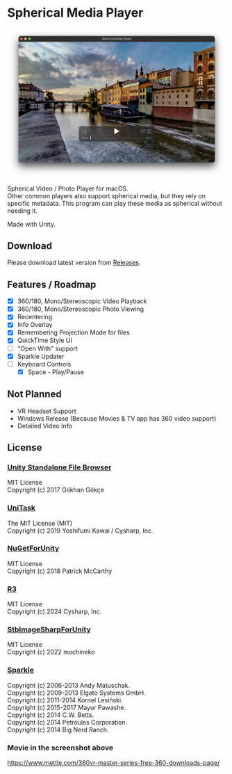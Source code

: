 # Spherical Media Player

![](./Docs/Screenshot.png)

Spherical Video / Photo Player for macOS.  
Other common players also support spherical media, but they rely on specific metadata. This program can play these media as spherical without needing it.

Made with Unity.

## Download

Please download latest version from [Releases](https://github.com/yutokun/Spherical-Media-Player/releases).

## Features / Roadmap

- [x] 360/180, Mono/Stereoscopic Video Playback
- [x] 360/180, Mono/Stereoscopic Photo Viewing
- [x] Recentering
- [x] Info Overlay
- [x] Remembering Projection Mode for files
- [x] QuickTime Style UI
- [ ] "Open With" support
- [x] Sparkle Updater
- [ ] Keyboard Controls
    - [x] Space - Play/Pause

## Not Planned

- VR Headset Support
- Windows Release (Because Movies & TV app has 360 video support)
- Detailed Video Info

## License

### [Unity Standalone File Browser](https://github.com/gkngkc/UnityStandaloneFileBrowser)

MIT License  
Copyright (c) 2017 Gökhan Gökçe

### [UniTask](https://github.com/Cysharp/UniTask)

The MIT License (MIT)  
Copyright (c) 2019 Yoshifumi Kawai / Cysharp, Inc.

### [NuGetForUnity](https://github.com/GlitchEnzo/NuGetForUnity)

MIT License  
Copyright (c) 2018 Patrick McCarthy

### [R3](https://github.com/Cysharp/R3)

MIT License  
Copyright (c) 2024 Cysharp, Inc.

### [StbImageSharpForUnity](https://github.com/mochi-neko/StbImageSharpForUnity)

MIT License  
Copyright (c) 2022 mochineko

### [Sparkle](https://github.com/sparkle-project/Sparkle)

Copyright (c) 2006-2013 Andy Matuschak.  
Copyright (c) 2009-2013 Elgato Systems GmbH.  
Copyright (c) 2011-2014 Kornel Lesiński.  
Copyright (c) 2015-2017 Mayur Pawashe.  
Copyright (c) 2014 C.W. Betts.  
Copyright (c) 2014 Petroules Corporation.  
Copyright (c) 2014 Big Nerd Ranch.

### Movie in the screenshot above

https://www.mettle.com/360vr-master-series-free-360-downloads-page/